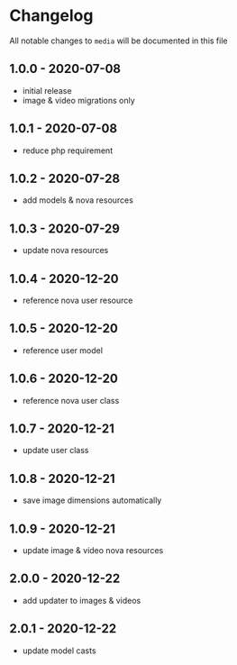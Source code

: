 # Changelog

All notable changes to `media` will be documented in this file

## 1.0.0 - 2020-07-08

- initial release
- image & video migrations only

## 1.0.1 - 2020-07-08

- reduce php requirement

## 1.0.2 - 2020-07-28

- add models & nova resources

## 1.0.3 - 2020-07-29

- update nova resources

## 1.0.4 - 2020-12-20

- reference nova user resource

## 1.0.5 - 2020-12-20

- reference user model

## 1.0.6 - 2020-12-20

- reference nova user class

## 1.0.7 - 2020-12-21

- update user class

## 1.0.8 - 2020-12-21

- save image dimensions automatically

## 1.0.9 - 2020-12-21

- update image & video nova resources

## 2.0.0 - 2020-12-22

- add updater to images & videos

## 2.0.1 - 2020-12-22

- update model casts
